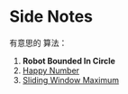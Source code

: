 # Side Notes

有意思的 算法：



1. **Robot Bounded In Circle**
2. [Happy Number](https://leetcode.com/problems/happy-number/)
3. [Sliding Window Maximum](https://leetcode.com/problems/sliding-window-maximum/)
